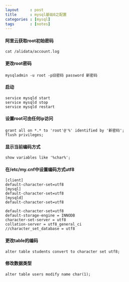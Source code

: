 ```yaml
---
layout     : post
title      : mysql基础0之配置
categories : [mysql]
tags       : [notes]
---
```

#### 阿里云获取root初始密码
```mysql
cat /alidata/account.log
```

#### 更改root密码
```mysql
mysqladmin -u root -p旧密码 password 新密码
```

#### 启动
```mysql
service mysqld start
service mysqld stop
service mysqld restart
```

#### 设置root可由任何ip访问
```mysql
grant all on *.* to 'root'@'%' identified by '新密码';
flush privileges;
```

#### 显示当前编码方式
```mysql
show variables like '%char%';
```

#### 在/etc/my.cnf中设置编码方式utf8
```mysql
[client]
default-character-set=utf8
[mysql]
default-character-set=utf8
[mysqld]
default-character-set=utf8

default-character-set=utf8
default-storage-engine = INNODB
character-set-server = utf8
collation-server = utf8_general_ci
//character_set_database = utf8
```

#### 更改table的编码
```mysql
alter table students convert to character set utf8;
```

#### 修改数据类型
```mysql
alter table users modify name char(1);
```
